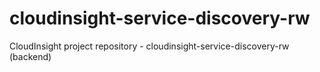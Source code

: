# cloudinsight-service-discovery-rw
CloudInsight project repository - cloudinsight-service-discovery-rw (backend)

